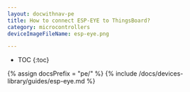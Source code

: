 ```yaml
---
layout: docwithnav-pe
title: How to connect ESP-EYE to ThingsBoard?
category: microcontrollers
deviceImageFileName: esp-eye.png

---
```


* TOC
{:toc}

{% assign docsPrefix = "pe/" %}
{% include /docs/devices-library/guides/esp-eye.md %}
